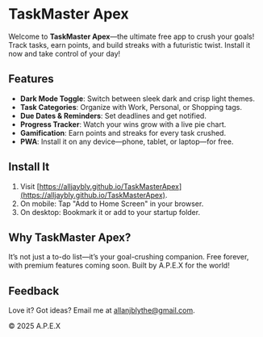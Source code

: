 # TaskMaster Apex

Welcome to **TaskMaster Apex**—the ultimate free app to crush your goals! Track tasks, earn points, and build streaks with a futuristic twist. Install it now and take control of your day!

## Features
- **Dark Mode Toggle**: Switch between sleek dark and crisp light themes.
- **Task Categories**: Organize with Work, Personal, or Shopping tags.
- **Due Dates & Reminders**: Set deadlines and get notified.
- **Progress Tracker**: Watch your wins grow with a live pie chart.
- **Gamification**: Earn points and streaks for every task crushed.
- **PWA**: Install it on any device—phone, tablet, or laptop—for free.

## Install It
1. Visit [https://alljaybly.github.io/TaskMasterApex](https://alljaybly.github.io/TaskMasterApex).
2. On mobile: Tap "Add to Home Screen" in your browser.
3. On desktop: Bookmark it or add to your startup folder.

## Why TaskMaster Apex?
It’s not just a to-do list—it’s your goal-crushing companion. Free forever, with premium features coming soon. Built by A.P.E.X for the world!

## Feedback
Love it? Got ideas? Email me at [allanjblythe@gmail.com](mailto:allanjblythe@gmail.com).

&copy; 2025 A.P.E.X